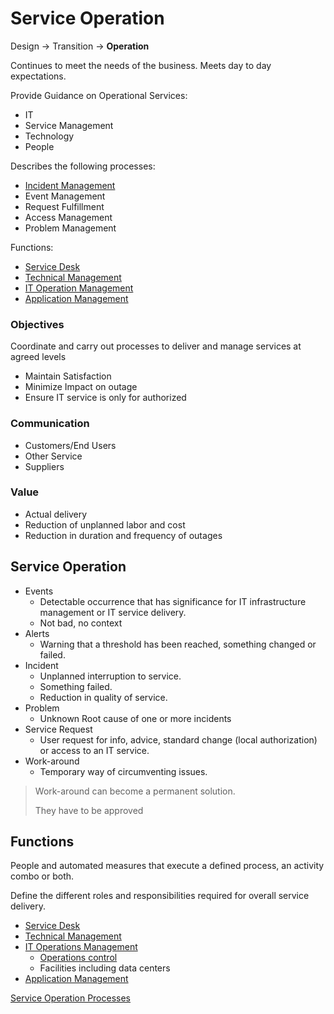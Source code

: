 # Service Operation

Design &rarr; Transition &rarr; __Operation__

Continues to meet the needs of the business. Meets day to day expectations. 

Provide Guidance on Operational Services:

* IT 
* Service Management
* Technology
* People

Describes the following processes:

* [Incident Management](ServiceOperation/IncidentManagement.md)
* Event Management
* Request Fulfillment
* Access Management
* Problem Management

Functions:

* [Service Desk](ServiceOperation/ServiceDesk.md)
* [Technical Management](ServiceOperation/TechnicalManagement.md)
* [IT Operation Management](ServiceOperation/ITOperationManagement.md)
* [Application Management](ServiceOperation/ApplicationManagement.md)

### Objectives

Coordinate and carry out processes to deliver and manage services at agreed levels

* Maintain Satisfaction
* Minimize Impact on outage
* Ensure IT service is only for authorized

### Communication

* Customers/End Users
* Other Service
* Suppliers

### Value

* Actual delivery
* Reduction of unplanned labor and cost
* Reduction in duration and frequency of outages


## Service Operation

* Events
	* Detectable occurrence that has significance for IT infrastructure management or IT service delivery.
	* Not bad, no context
* Alerts
	* Warning that a threshold has been reached, something changed or failed.
* Incident
	* Unplanned interruption to service. 
	* Something failed.
	* Reduction in quality of service.
* Problem
	* Unknown Root cause of one or more incidents
* Service Request
	* User request for info, advice, standard change (local authorization) or access to an IT service.
* Work-around
	* Temporary way of circumventing issues.

> Work-around can become a permanent solution. 
>
> They have to be approved

## Functions

People and automated measures that execute a defined process, an activity combo or both.

Define the different roles and responsibilities required for overall service delivery.

* [Service Desk](ServiceOperation/ServiceDesk.md)
* [Technical Management](ServiceOperation/TechnicalManagement.md)
* [IT Operations Management](ServiceOperation/ITOperationManagement.md)
	* [Operations control](ServiceOperation/ITOperationManagement.md#it-operations-control)
	* Facilities including data centers
* [Application Management](ServiceOperation/ApplicationManagement.md)


[Service Operation Processes](ServiceOperation/ServiceOperationProcesses.md)


